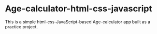 # Age-calculator-html-css-javascript
This is a simple html-css-JavaScript-based Age-calculator app built as a practice project.
